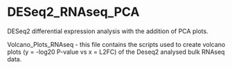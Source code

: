 # DESeq2_RNAseq_PCA
DESeq2 differential expression analysis with the addition of PCA plots. 

Volcano_Plots_RNAseq - this file contains the scripts used to create volcano plots (y = -log20 P-value vs x = L2FC) of the Deseq2 analysed bulk RNAseq data.
